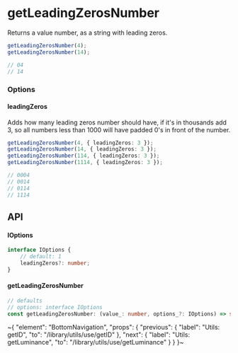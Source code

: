 
# getLeadingZerosNumber

Returns a value number, as a string with leading zeros.

```ts
getLeadingZerosNumber(4);
getLeadingZerosNumber(14);

// 04
// 14
```

### Options

#### leadingZeros

Adds how many leading zeros number should have, if it's in thousands add 3, so all numbers less than 1000 will have padded 0's in front of the number.

```ts
getLeadingZerosNumber(4, { leadingZeros: 3 });
getLeadingZerosNumber(14, { leadingZeros: 3 });
getLeadingZerosNumber(114, { leadingZeros: 3 });
getLeadingZerosNumber(1114, { leadingZeros: 3 });

// 0004
// 0014
// 0114
// 1114
```

## API

#### IOptions

```ts
interface IOptions {
    // default: 1
    leadingZeros?: number;
}
```

#### getLeadingZerosNumber

```ts
// defaults
// options: interface IOptions
const getLeadingZerosNumber: (value_: number, options_?: IOptions) => string;
```


~{
  "element": "BottomNavigation",
  "props": {
    "previous": {
      "label": "Utils: getID",
      "to": "/library/utils/use/getID"
    },
    "next": {
      "label": "Utils: getLuminance",
      "to": "/library/utils/use/getLuminance"
    }
  }
}~
